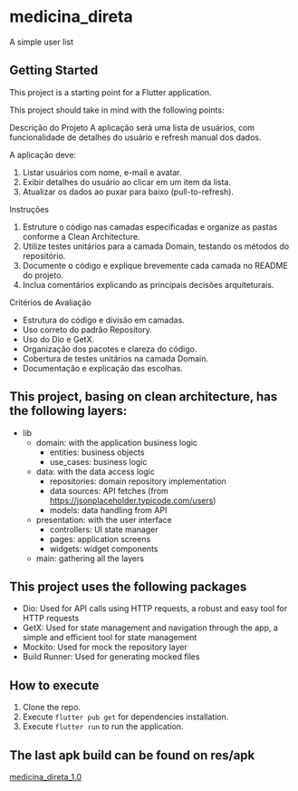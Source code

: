 # medicina_direta

A simple user list

## Getting Started

This project is a starting point for a Flutter application.

This project should take in mind with the following points:

Descrição do Projeto
A aplicação será uma lista de usuários, com funcionalidade de detalhes do usuário e refresh manual dos dados.

A aplicação deve:
1.	Listar usuários com nome, e-mail e avatar.
2.	Exibir detalhes do usuário ao clicar em um item da lista.
3.	Atualizar os dados ao puxar para baixo (pull-to-refresh).

Instruções
1.	Estruture o código nas camadas especificadas e organize as pastas conforme a Clean Architecture.
2.	Utilize testes unitários para a camada Domain, testando os métodos do repositório.
3.	Documente o código e explique brevemente cada camada no README do projeto.
4.	Inclua comentários explicando as principais decisões arquiteturais.
 

Critérios de Avaliação
  -	Estrutura do código e divisão em camadas.
  -	Uso correto do padrão Repository.
  -	Uso do Dio e GetX.
  -	Organização dos pacotes e clareza do código.
  -	Cobertura de testes unitários na camada Domain.
  -	Documentação e explicação das escolhas.

## This project, basing on clean architecture, has the following layers:
- lib
  - domain: with the application business logic
    - entities: business objects
    - use_cases: business logic
  - data: with the data access logic
    - repositories: domain repository implementation
    - data sources: API fetches (from https://jsonplaceholder.typicode.com/users)
    - models: data handling from API
  - presentation: with the user interface
    - controllers: UI state manager
    - pages: application screens
    - widgets: widget components
  - main: gathering all the layers

## This project uses the following packages
- Dio: Used for API calls using HTTP requests, a robust and easy tool for HTTP requests
- GetX: Used for state management and navigation through the app, a simple and efficient tool for state management
- Mockito: Used for mock the repository layer
- Build Runner: Used for generating mocked files

## How to execute
1. Clone the repo.
2. Execute `flutter pub get` for dependencies installation.
3. Execute `flutter run` to run the application.

## The last apk build can be found on res/apk
[medicina_direta_1.0](https://github.com/hmassayoshi/medicina_direta/blob/72a0bf79af7dae1e474fc766b5892d490f2ef80c/res/apk/app-release.apk?raw=true)


